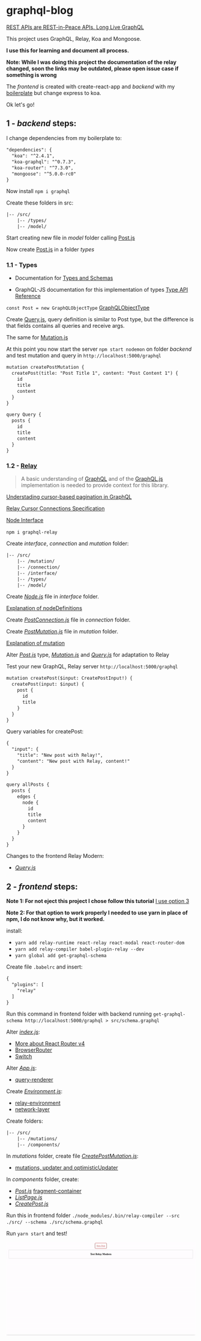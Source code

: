 # graphql-blog

[REST APIs are REST-in-Peace APIs. Long Live GraphQL](https://medium.freecodecamp.org/rest-apis-are-rest-in-peace-apis-long-live-graphql-d412e559d8e4)

This project uses GraphQL, Relay, Koa and Mongoose.

**I use this for learning and document all process.**

**Note: While I was doing this project the documentation of the relay changed, soon the links may be outdated, please open issue case if something is wrong**

The _frontend_ is created with create-react-app and _backend_ with my [boilerplate](https://github.com/Bastiani/nodejs-boilerplate) but change express to koa.

Ok let's go!

## 1 - _backend_ steps:

I change dependencies from my boilerplate to:

```
"dependencies": {
  "koa": "^2.4.1",
  "koa-graphql": "^0.7.3",
  "koa-router": "^7.3.0",
  "mongoose": "^5.0.0-rc0"
}
```

Now install `npm i graphql`

Create these folders in src:

```
|-- /src/
    |-- /types/
    |-- /model/
```

Start creating new file in _model_ folder calling [Post.js](https://github.com/Bastiani/graphql-blog/commit/bfd2fce196de37e8cd40db1f44786d1e749635e1#diff-c03e3499a8803603a49b494808cdebfc)

Now create [Post.js](https://github.com/Bastiani/graphql-blog/commit/bfd2fce196de37e8cd40db1f44786d1e749635e1#diff-58aca297af800fe781e3fdb3b142c5e7) in a folder _types_

### 1.1 - Types

* Documentation for [Types and Schemas](http://graphql.org/learn/schema/)

* GraphQL-JS documentation for this implementation of types [Type API Reference](http://graphql.org/graphql-js/type/)

`const Post = new GraphQLObjectType` [GraphQLObjectType](http://graphql.org/graphql-js/type/#graphqlobjecttype)

Create [Query.js](https://github.com/Bastiani/graphql-blog/commit/c0e9f643d713ec3fbfe070279df4e5ce1386d8f2#diff-49f7a27537317722592284f11a359c93), query definition is similar to Post type, but the difference is that fields contains all queries and receive args.

The same for [Mutation.js](https://github.com/Bastiani/graphql-blog/commit/c0e9f643d713ec3fbfe070279df4e5ce1386d8f2#diff-7243d2b3f50d4a6d0dc47097f7fddddd)

At this point you now start the server `npm start nodemon` on folder _backend_ and test mutation and query in `http://localhost:5000/graphql`

```
mutation createPostMutation {
  createPost(title: "Post Title 1", content: "Post Content 1") {
    id
    title
    content
  }
}
```

```
query Query {
  posts {
    id
    title
    content
  }
}
```

### 1.2 - [Relay](https://github.com/graphql/graphql-relay-js)

> A basic understanding of [GraphQL](http://graphql.org/learn/) and of the [GraphQL.js](https://github.com/graphql/graphql-js) implementation is needed to provide context for this library.

[Understading cursor-based pagination in GraphQL](http://graphql.org/learn/pagination/)

[Relay Cursor Connections Specification](https://facebook.github.io/relay/graphql/connections.htm#)

[Node Interface](https://facebook.github.io/relay/graphql/objectidentification.htm)

`npm i graphql-relay`

Create _interface_, _connection_ and _mutation_ folder:

```
|-- /src/
    |-- /mutation/
    |-- /connection/
    |-- /interface/
    |-- /types/
    |-- /model/
```

Create [_Node.js_](https://github.com/Bastiani/graphql-blog/commit/2a19140be5dc1c46f75c8bf45927e8cd32683771#diff-be755561d175ec24fcc98d6920a243c6) file in _interface_ folder.

[Explanation of nodeDefinitions](https://stackoverflow.com/questions/42576581/what-is-nodeinterface-nodefield-and-nodedefinitions-in-relay)

Create [_PostConnection.js_](https://github.com/Bastiani/graphql-blog/commit/2a19140be5dc1c46f75c8bf45927e8cd32683771#diff-c3e45187de3deca2b1cf20119a682ab7) file in _connection_ folder.

Create [_PostMutation.js_](https://github.com/Bastiani/graphql-blog/commit/2a19140be5dc1c46f75c8bf45927e8cd32683771#diff-0e986dc1894e8d7e1a52003e736d02bc) file in _mutation_ folder.

[Explanation of mutation](https://github.com/graphql/graphql-relay-js#mutations)

Alter [_Post.js_](https://github.com/Bastiani/graphql-blog/commit/2a19140be5dc1c46f75c8bf45927e8cd32683771#diff-58aca297af800fe781e3fdb3b142c5e7) type, [_Mutation.js_](https://github.com/Bastiani/graphql-blog/commit/2a19140be5dc1c46f75c8bf45927e8cd32683771#diff-7243d2b3f50d4a6d0dc47097f7fddddd) and [_Query.js_](https://github.com/Bastiani/graphql-blog/commit/2a19140be5dc1c46f75c8bf45927e8cd32683771#diff-49f7a27537317722592284f11a359c93) for adaptation to Relay

Test your new GraphQL, Relay server `http://localhost:5000/graphql`

```
mutation createPost($input: CreatePostInput!) {
  createPost(input: $input) {
    post {
      id
      title
    }
  }
}
```

Query variables for createPost:

```
{
  "input": {
    "title": "New post with Relay!",
    "content": "New post with Relay, content!"
  }
}
```

```
query allPosts {
  posts {
    edges {
      node {
        id
        title
        content
      }
    }
  }
}
```

Changes to the frontend Relay Modern:

* [_Query.js_](https://github.com/Bastiani/graphql-blog/commit/650dc432a366d7b74353eedff9640fed1715a711#diff-49f7a27537317722592284f11a359c93)

## 2 - _frontend_ steps:

**Note 1: For not eject this project I chose follow this tutorial** [I use option 3](https://hackernoon.com/using-create-react-app-with-relay-modern-989c078fa892)

**Note 2: For that option to work properly I needed to use yarn in place of npm, I do not know why, but it worked.**

install:

* `yarn add relay-runtime react-relay react-modal react-router-dom`
* `yarn add relay-compiler babel-plugin-relay --dev`
* `yarn global add get-graphql-schema`

Create file `.babelrc` and insert:

```
{
  "plugins": [
    "relay"
  ]
}
```

Run this command in frontend folder with backend running `get-graphql-schema http://localhost:5000/graphql > src/schema.graphql`

Alter [_index.js_](https://github.com/Bastiani/graphql-blog/commit/650dc432a366d7b74353eedff9640fed1715a711#diff-8bb2a92dc6971eaea17cc24e58d7058f):

* [More about React Router v4](https://medium.com/@bastiani/react-router-4-e6c608deb88c)
* [BrowserRouter](https://reacttraining.com/react-router/web/api/BrowserRouter)
* [Switch](https://reacttraining.com/react-router/web/api/Switch)

Alter [_App.js_](https://github.com/Bastiani/graphql-blog/commit/650dc432a366d7b74353eedff9640fed1715a711#diff-48bb2e3e3e5708d8083b1cff1fff3949):

* [query-renderer](https://facebook.github.io/relay/docs/en/query-renderer.html)

Create [_Environment.js_](https://github.com/Bastiani/graphql-blog/commit/650dc432a366d7b74353eedff9640fed1715a711#diff-fecc0fcadf7b48388348fcfea7b2929a):

* [relay-environment](https://facebook.github.io/relay/docs/en/relay-environment.html)
* [network-layer](https://facebook.github.io/relay/docs/en/network-layer.html)

Create folders:

```
|-- /src/
    |-- /mutations/
    |-- /components/
```

In _mutations_ folder, create file [_CreatePostMutation.js_](https://github.com/Bastiani/graphql-blog/commit/650dc432a366d7b74353eedff9640fed1715a711#diff-446d3a184397729070afe1b80640edb5):

* [mutations, updater and optimisticUpdater](https://facebook.github.io/relay/docs/en/mutations.html#using-updater-and-optimisticupdater)

In _components_ folder, create:

* [_Post.js_](https://github.com/Bastiani/graphql-blog/commit/650dc432a366d7b74353eedff9640fed1715a711#diff-8db7c5f64964eba84f1ec4cd5cfd5071)
  [fragment-container](https://facebook.github.io/relay/docs/en/fragment-container.html)
* [_ListPage.js_](https://github.com/Bastiani/graphql-blog/commit/650dc432a366d7b74353eedff9640fed1715a711#diff-381cc740efec838abb8a1ba2e0d81742)
* [_CreatePost.js_](https://github.com/Bastiani/graphql-blog/commit/650dc432a366d7b74353eedff9640fed1715a711#diff-0ea403c84ce51c7f2d3b80ba0cfba5ed)

Run this in frontend folder `./node_modules/.bin/relay-compiler --src ./src/ --schema ./src/schema.graphql`

Run `yarn start` and test!

![](https://raw.githubusercontent.com/Bastiani/graphql-blog/master/graphql.gif)
